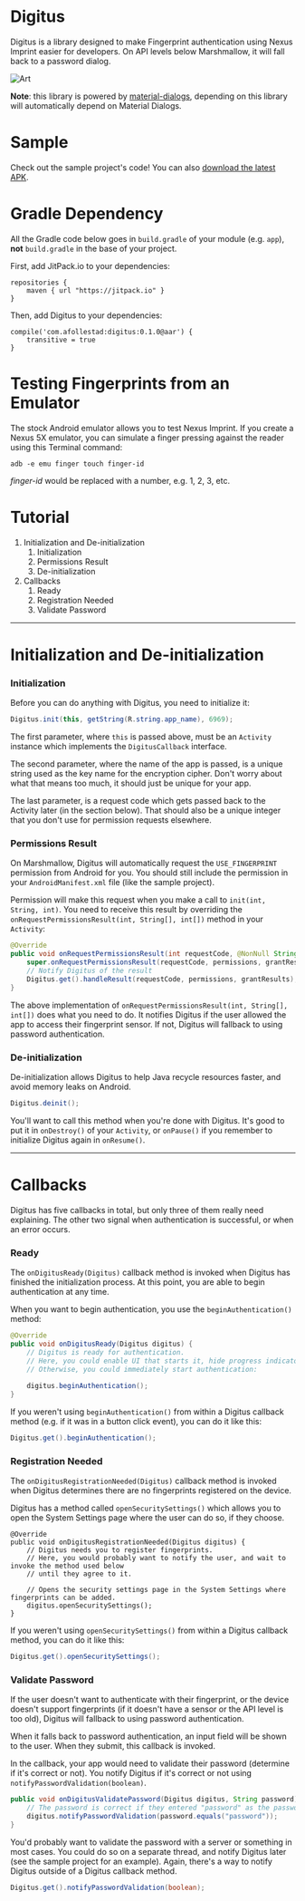 # Digitus

Digitus is a library designed to make Fingerprint authentication using Nexus Imprint easier for developers.
On API levels below Marshmallow, it will fall back to a password dialog.

![Art](https://raw.githubusercontent.com/afollestad/digitus/master/art.jpg)

**Note**: this library is powered by [material-dialogs](https://github.com/afollestad/material-dialogs),
depending on this library will automatically depend on Material Dialogs. 

# Sample

Check out the sample project's code! You can also [download the latest APK](https://github.com/afollestad/digitus/raw/master/sample/sample.apk).

# Gradle Dependency

All the Gradle code below goes in `build.gradle` of your module (e.g. `app`), **not** `build.gradle` in
the base of your project.

First, add JitPack.io to your dependencies:

```Gradle
repositories {
    maven { url "https://jitpack.io" }
}
```

Then, add Digitus to your dependencies:

```Gradle
compile('com.afollestad:digitus:0.1.0@aar') {
    transitive = true
}
```

# Testing Fingerprints from an Emulator

The stock Android emulator allows you to test Nexus Imprint. If you create a Nexus 5X emulator,
you can simulate a finger pressing against the reader using this Terminal command:

```shell
adb -e emu finger touch finger-id
```

*finger-id* would be replaced with a number, e.g. 1, 2, 3, etc.


# Tutorial

1. Initialization and De-initialization
    1. Initialization
    2. Permissions Result
    3. De-initialization
2. Callbacks
    1. Ready
    2. Registration Needed
    3. Validate Password
    
---
    
# Initialization and De-initialization

### Initialization

Before you can do anything with Digitus, you need to initialize it:

```java
Digitus.init(this, getString(R.string.app_name), 6969);
```

The first parameter, where `this` is passed above, must be an `Activity` instance which implements
the `DigitusCallback` interface. 

The second parameter, where the name of the app is passed, is a unique string used as the key name 
for the encryption cipher. Don't worry about what that means too much, it should just be unique for
your app.

The last parameter, is a request code which gets passed back to the Activity later (in the section below).
That should also be a unique integer that you don't use for permission requests elsewhere.

### Permissions Result

On Marshmallow, Digitus will automatically request the `USE_FINGERPRINT` permission from Android for you.
You should still include the permission in your `AndroidManifest.xml` file (like the sample project).

Permission will make this request when you make a call to `init(int, String, int)`. You need to receive
this result by overriding the `onRequestPermissionsResult(int, String[], int[])` method in your `Activity`:

```java
@Override
public void onRequestPermissionsResult(int requestCode, @NonNull String[] permissions, @NonNull int[] grantResults) {
    super.onRequestPermissionsResult(requestCode, permissions, grantResults);
    // Notify Digitus of the result
    Digitus.get().handleResult(requestCode, permissions, grantResults);
}
```

The above implementation of `onRequestPermissionsResult(int, String[], int[])` does what you need 
to do. It notifies Digitus if the user allowed the app to access their fingerprint sensor. If not,
Digitus will fallback to using password authentication.

### De-initialization

De-initialization allows Digitus to help Java recycle resources faster, and avoid memory leaks on Android.

```java
Digitus.deinit();
```

You'll want to call this method when you're done with Digitus. It's good to put it in `onDestroy()`
of your `Activity`, or `onPause()` if you remember to initialize Digitus again in `onResume()`.

---

# Callbacks

Digitus has five callbacks in total, but only three of them really need explaining. The other two signal
when authentication is successful, or when an error occurs.

### Ready

The `onDigitusReady(Digitus)` callback method is invoked when Digitus has finished the 
initialization process. At this point, you are able to begin authentication at any time.

When you want to begin authentication, you use the `beginAuthentication()` method:

```java
@Override
public void onDigitusReady(Digitus digitus) {
    // Digitus is ready for authentication.
    // Here, you could enable UI that starts it, hide progress indicators/dialogs, etc.
    // Otherwise, you could immediately start authentication:
    
    digitus.beginAuthentication();
}
```

If you weren't using `beginAuthentication()` from within a Digitus callback method (e.g. if it was 
in  a button click event), you can do it like this:

```java
Digitus.get().beginAuthentication();
```

### Registration Needed

The `onDigitusRegistrationNeeded(Digitus)` callback method is invoked when Digitus determines
there are no fingerprints registered on the device.

Digitus has a method called `openSecuritySettings()` which allows you to open the System Settings
page where the user can do so, if they choose.

```
@Override
public void onDigitusRegistrationNeeded(Digitus digitus) {
    // Digitus needs you to register fingerprints.
    // Here, you would probably want to notify the user, and wait to invoke the method used below
    // until they agree to it.

    // Opens the security settings page in the System Settings where fingerprints can be added.
    digitus.openSecuritySettings();
}
```
If you weren't using `openSecuritySettings()` from within a Digitus callback method, you can do
it like this:

```java
Digitus.get().openSecuritySettings();
```

### Validate Password

If the user doesn't want to authenticate with their fingerprint, or the device doesn't support 
fingerprints (if it doesn't have a sensor or the API level is too old), Digitus will fallback to
using password authentication.

When it falls back to password authentication, an input field will be shown to the user. When they 
submit, this callback is invoked.

In the callback, your app would need to validate their password (determine if it's correct or not). 
You notify Digitus if it's correct or not using `notifyPasswordValidation(boolean)`.

```java
public void onDigitusValidatePassword(Digitus digitus, String password) {
    // The password is correct if they entered "password" as the password
    digitus.notifyPasswordValidation(password.equals("password"));
}
```

You'd probably want to validate the password with a server or something in most cases. You could
do so on a separate thread, and notify Digitus later (see the sample project for an example). 
Again, there's a way to notify Digitus outside of a Digitus callback method.

```java
Digitus.get().notifyPasswordValidation(boolean);
```